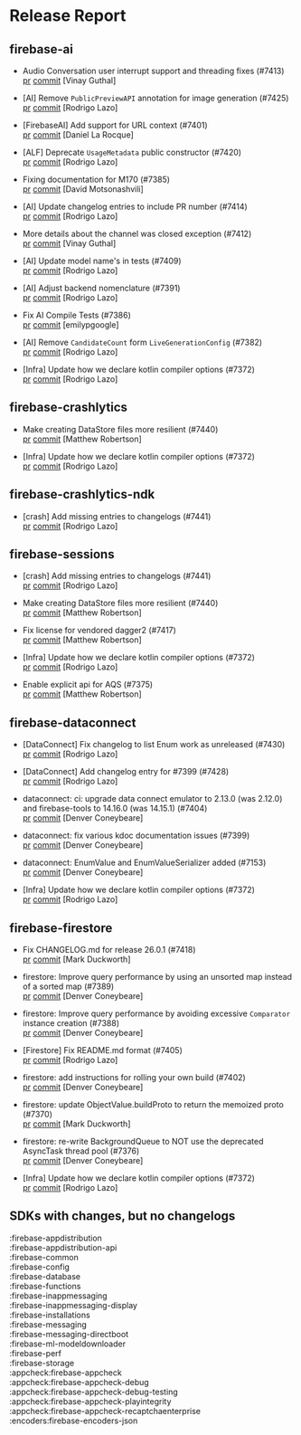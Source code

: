 # Release Report
## firebase-ai
      
* Audio Conversation user interrupt support and threading fixes (#7413)   
  [pr](https://github.com/firebase/firebase-android-sdk/pull/7413) [commit](https://github.com/firebase/firebase-android-sdk/commit/193b1dec2575ebcad57f901250860b3fb8fde90a)  [Vinay Guthal]

* [AI] Remove `PublicPreviewAPI` annotation for image generation (#7425)   
  [pr](https://github.com/firebase/firebase-android-sdk/pull/7425) [commit](https://github.com/firebase/firebase-android-sdk/commit/727a97e8038b6173b1932c1cb1af753be89ea491)  [Rodrigo Lazo]

* [FirebaseAI] Add support for URL context (#7401)   
  [pr](https://github.com/firebase/firebase-android-sdk/pull/7401) [commit](https://github.com/firebase/firebase-android-sdk/commit/1654b314ddc0efaef8b2054a6b27198ed5fc80f3)  [Daniel La Rocque]

* [ALF] Deprecate `UsageMetadata` public constructor (#7420)   
  [pr](https://github.com/firebase/firebase-android-sdk/pull/7420) [commit](https://github.com/firebase/firebase-android-sdk/commit/6974f4951959c52f99ad26bd5d1d51d71127fb57)  [Rodrigo Lazo]

* Fixing documentation for M170 (#7385)   
  [pr](https://github.com/firebase/firebase-android-sdk/pull/7385) [commit](https://github.com/firebase/firebase-android-sdk/commit/e6a9f6af04c1cf9b2b53aec0cf145639eede5e0e)  [David Motsonashvili]

* [AI] Update changelog entries to include PR number (#7414)   
  [pr](https://github.com/firebase/firebase-android-sdk/pull/7414) [commit](https://github.com/firebase/firebase-android-sdk/commit/9364dc36b3d51fbeb0fcf19044fda112e6f9a5ac)  [Rodrigo Lazo]

* More details about the channel was closed exception (#7412)   
  [pr](https://github.com/firebase/firebase-android-sdk/pull/7412) [commit](https://github.com/firebase/firebase-android-sdk/commit/f8717ad8fea6ffce974e9b88a4d738091226ed3d)  [Vinay Guthal]

* [AI] Update model name's in tests (#7409)   
  [pr](https://github.com/firebase/firebase-android-sdk/pull/7409) [commit](https://github.com/firebase/firebase-android-sdk/commit/9b9b8f8f448ec705ab48db291606768190a07d5e)  [Rodrigo Lazo]

* [AI] Adjust backend nomenclature (#7391)   
  [pr](https://github.com/firebase/firebase-android-sdk/pull/7391) [commit](https://github.com/firebase/firebase-android-sdk/commit/badab217c75ef76298ae1f875e5f5801f6fe7c3d)  [Rodrigo Lazo]

* Fix AI Compile Tests (#7386)   
  [pr](https://github.com/firebase/firebase-android-sdk/pull/7386) [commit](https://github.com/firebase/firebase-android-sdk/commit/e2f5b26c012b194ae2b58f5830ad74c381bbbe69)  [emilypgoogle]

* [AI] Remove `CandidateCount` form `LiveGenerationConfig` (#7382)   
  [pr](https://github.com/firebase/firebase-android-sdk/pull/7382) [commit](https://github.com/firebase/firebase-android-sdk/commit/b0b3a8bfc4be10e5d7a297de04c9cbc424156952)  [Rodrigo Lazo]

* [Infra] Update how we declare kotlin compiler options (#7372)   
  [pr](https://github.com/firebase/firebase-android-sdk/pull/7372) [commit](https://github.com/firebase/firebase-android-sdk/commit/2083b52dbe3dfdce3001a6b67d0827b8e38c9f02)  [Rodrigo Lazo]

## firebase-crashlytics
      
* Make creating DataStore files more resilient (#7440)   
  [pr](https://github.com/firebase/firebase-android-sdk/pull/7440) [commit](https://github.com/firebase/firebase-android-sdk/commit/616a1088b3f3e37aee753c99e6cfca17ff2c7cf4)  [Matthew Robertson]

* [Infra] Update how we declare kotlin compiler options (#7372)   
  [pr](https://github.com/firebase/firebase-android-sdk/pull/7372) [commit](https://github.com/firebase/firebase-android-sdk/commit/2083b52dbe3dfdce3001a6b67d0827b8e38c9f02)  [Rodrigo Lazo]

## firebase-crashlytics-ndk
      
* [crash] Add missing entries to changelogs (#7441)   
  [pr](https://github.com/firebase/firebase-android-sdk/pull/7441) [commit](https://github.com/firebase/firebase-android-sdk/commit/b10bd34b536cc0f98bc50483c92f7f1230d2a39e)  [Rodrigo Lazo]

## firebase-sessions
      
* [crash] Add missing entries to changelogs (#7441)   
  [pr](https://github.com/firebase/firebase-android-sdk/pull/7441) [commit](https://github.com/firebase/firebase-android-sdk/commit/b10bd34b536cc0f98bc50483c92f7f1230d2a39e)  [Rodrigo Lazo]

* Make creating DataStore files more resilient (#7440)   
  [pr](https://github.com/firebase/firebase-android-sdk/pull/7440) [commit](https://github.com/firebase/firebase-android-sdk/commit/616a1088b3f3e37aee753c99e6cfca17ff2c7cf4)  [Matthew Robertson]

* Fix license for vendored dagger2 (#7417)   
  [pr](https://github.com/firebase/firebase-android-sdk/pull/7417) [commit](https://github.com/firebase/firebase-android-sdk/commit/81da50f570a4d93ff5620581ce3720bf6bf2f5ad)  [Matthew Robertson]

* [Infra] Update how we declare kotlin compiler options (#7372)   
  [pr](https://github.com/firebase/firebase-android-sdk/pull/7372) [commit](https://github.com/firebase/firebase-android-sdk/commit/2083b52dbe3dfdce3001a6b67d0827b8e38c9f02)  [Rodrigo Lazo]

* Enable explicit api for AQS (#7375)   
  [pr](https://github.com/firebase/firebase-android-sdk/pull/7375) [commit](https://github.com/firebase/firebase-android-sdk/commit/9d4553a88cb35972bf05b324ee323d5a9ff0113f)  [Matthew Robertson]

## firebase-dataconnect
      
* [DataConnect] Fix changelog to list Enum work as unreleased (#7430)   
  [pr](https://github.com/firebase/firebase-android-sdk/pull/7430) [commit](https://github.com/firebase/firebase-android-sdk/commit/8bbfc69f9ad07d0169eb6f09cfd6ae53ab1acfb3)  [Rodrigo Lazo]

* [DataConnect] Add changelog entry for #7399 (#7428)   
  [pr](https://github.com/firebase/firebase-android-sdk/pull/7428) [commit](https://github.com/firebase/firebase-android-sdk/commit/463c69fb286d7a0c89368ea37682c30178adc362)  [Rodrigo Lazo]

* dataconnect: ci: upgrade data connect emulator to 2.13.0 (was 2.12.0) and firebase-tools to 14.16.0 (was 14.15.1) (#7404)   
  [pr](https://github.com/firebase/firebase-android-sdk/pull/7404) [commit](https://github.com/firebase/firebase-android-sdk/commit/81bb64604711c7c9d1e8bcfbde1fb17b0df0d43e)  [Denver Coneybeare]

* dataconnect: fix various kdoc documentation issues (#7399)   
  [pr](https://github.com/firebase/firebase-android-sdk/pull/7399) [commit](https://github.com/firebase/firebase-android-sdk/commit/8b3b9ab3ee89bd635e511ed7e885c7aba072fbcd)  [Denver Coneybeare]

* dataconnect: EnumValue and EnumValueSerializer added (#7153)   
  [pr](https://github.com/firebase/firebase-android-sdk/pull/7153) [commit](https://github.com/firebase/firebase-android-sdk/commit/2bed754c7b5bb0429ac5cd8707180f0a665f0e21)  [Denver Coneybeare]

* [Infra] Update how we declare kotlin compiler options (#7372)   
  [pr](https://github.com/firebase/firebase-android-sdk/pull/7372) [commit](https://github.com/firebase/firebase-android-sdk/commit/2083b52dbe3dfdce3001a6b67d0827b8e38c9f02)  [Rodrigo Lazo]

## firebase-firestore
      
* Fix CHANGELOG.md for release 26.0.1 (#7418)   
  [pr](https://github.com/firebase/firebase-android-sdk/pull/7418) [commit](https://github.com/firebase/firebase-android-sdk/commit/eb8e24afb1d533da786e2d58b00f94e78de51d9a)  [Mark Duckworth]

* firestore: Improve query performance by using an unsorted map instead of a sorted map (#7389)   
  [pr](https://github.com/firebase/firebase-android-sdk/pull/7389) [commit](https://github.com/firebase/firebase-android-sdk/commit/482ac0ed711cf83236f923e07b9be9d59f90ecb5)  [Denver Coneybeare]

* firestore: Improve query performance by avoiding excessive `Comparator` instance creation (#7388)   
  [pr](https://github.com/firebase/firebase-android-sdk/pull/7388) [commit](https://github.com/firebase/firebase-android-sdk/commit/77aa34eb1636c87159d390fe5b564e019e2cb5d8)  [Denver Coneybeare]

* [Firestore] Fix README.md format (#7405)   
  [pr](https://github.com/firebase/firebase-android-sdk/pull/7405) [commit](https://github.com/firebase/firebase-android-sdk/commit/623acd6a81761bde2e3a601e264ea34aa23468cb)  [Rodrigo Lazo]

* firestore: add instructions for rolling your own build (#7402)   
  [pr](https://github.com/firebase/firebase-android-sdk/pull/7402) [commit](https://github.com/firebase/firebase-android-sdk/commit/5e6ec198917e30adb292eeca8e957834c5c39879)  [Denver Coneybeare]

* firestore: update ObjectValue.buildProto to return the memoized proto (#7370)   
  [pr](https://github.com/firebase/firebase-android-sdk/pull/7370) [commit](https://github.com/firebase/firebase-android-sdk/commit/ae770aa5eb0ecdabf7ed20e57f89ba082662a5a6)  [Mark Duckworth]

* firestore: re-write BackgroundQueue to NOT use the deprecated AsyncTask thread pool (#7376)   
  [pr](https://github.com/firebase/firebase-android-sdk/pull/7376) [commit](https://github.com/firebase/firebase-android-sdk/commit/b6453e8570096313ea08c7b545e4008068e86fd8)  [Denver Coneybeare]

* [Infra] Update how we declare kotlin compiler options (#7372)   
  [pr](https://github.com/firebase/firebase-android-sdk/pull/7372) [commit](https://github.com/firebase/firebase-android-sdk/commit/2083b52dbe3dfdce3001a6b67d0827b8e38c9f02)  [Rodrigo Lazo]


## SDKs with changes, but no changelogs
:firebase-appdistribution  
:firebase-appdistribution-api  
:firebase-common  
:firebase-config  
:firebase-database  
:firebase-functions  
:firebase-inappmessaging  
:firebase-inappmessaging-display  
:firebase-installations  
:firebase-messaging  
:firebase-messaging-directboot  
:firebase-ml-modeldownloader  
:firebase-perf  
:firebase-storage  
:appcheck:firebase-appcheck  
:appcheck:firebase-appcheck-debug  
:appcheck:firebase-appcheck-debug-testing  
:appcheck:firebase-appcheck-playintegrity  
:appcheck:firebase-appcheck-recaptchaenterprise  
:encoders:firebase-encoders-json